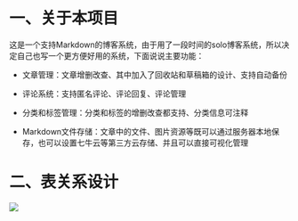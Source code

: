 # 一、关于本项目

这是一个支持Markdown的博客系统，由于用了一段时间的solo博客系统，所以决定自己也写一个更方便好用的系统，下面说说主要功能：

* 文章管理：文章增删改查、其中加入了回收站和草稿箱的设计、支持自动备份

* 评论系统：支持匿名评论、评论回复、评论管理

* 分类和标签管理：分类和标签的增删改查都支持、分类信息可注释

* Markdown文件存储：文章中的文件、图片资源等既可以通过服务器本地保存，也可以设置七牛云等第三方云存储、并且可以直接可视化管理





# 二、表关系设计

![](https://s2.ax1x.com/2019/11/28/QFQuLD.png)